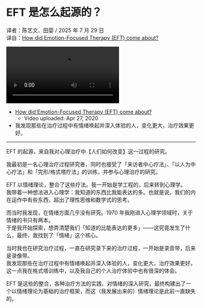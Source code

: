 # EFT 是怎么起源的？
译者：陈艺文、田婴 / 2025 年 7 月 29 日  
译自：[How did Emotion-Focused Therapy (EFT) come about?](https://youtube.com/watch?v=4AHJkOF6eR8)  

<div class="video-wrapper"><video src="https://files.catbox.moe/7rhc2e.mp4" controls playsinline></video></div>

- [How did Emotion-Focused Therapy (EFT) come about?](https://youtube.com/watch?v=4AHJkOF6eR8)
  - Video uploaded: Apr 27, 2020
- 我发现那些在治疗过程中有情绪唤起并深入体验的人，变化更大，治疗效果更好。

---

EFT 的起源，来自我对心理治疗中【人们如何改变】这一过程的研究。

我最初是一名心理治疗过程研究者，同时也接受了「来访者中心疗法」、「以人为中心疗法」和「完形/格式塔疗法」的训练，并参与心理治疗的研究。

EFT 以情绪理论，整合了这些疗法。我一开始是学工程的，后来转到心理学。  
我带着一种想法进入心理学：我知道的东西比我能表达的多。也就是说，我们的内在运作中有些东西，超出了理性思维和数学式的思考。

而当时我发现，在情绪方面几乎没有研究。1970 年我刚进入心理学领域时，关于情绪的书只有两本。  
于是我开始探索，想弄清楚我们「知道的比能表达的更多」——这究竟发生了什么，最终，我找到了「情绪」这个核心。

当时我也在研究治疗过程，一直在研究录下来的治疗过程，一开始是录音带，后来是录像带。  
我发现那些在治疗过程中有情绪唤起并深入体验的人，变化更大，治疗效果更好。  
这一点我在格式塔训练中，以及我自己的个人治疗体验中也有很深的体会。

EFT 是这些的整合，各种治疗方法的实践、对情绪的深入研究，最终构建出了一个以情绪理论为基础的治疗框架，而这（我发展出来的）情绪理论是此前一直缺失的。
